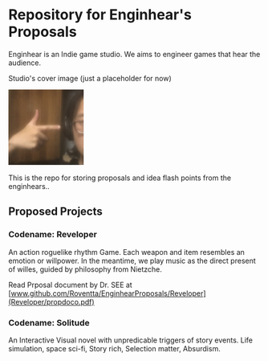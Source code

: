 # Repository for Enginhear's Proposals

Enginhear is an Indie game studio. We aims to engineer games that hear the audience.

Studio's cover image (just a placeholder for now)

<img src="asset/cover.JPG" style="width:150px; height:150px;">

This is the repo for storing proposals and idea flash points from the enginhears..

## Proposed Projects

### Codename: Reveloper

An action roguelike rhythm Game. Each weapon and item resembles an emotion or willpower. In the meantime, we play music as the direct present of willes, guided by philosophy from Nietzche.

Read Prposal document by Dr. SEE at [www.github.com/Roventta/EnginhearProposals/Reveloper](Reveloper/propdoco.pdf)

### Codename: Solitude

An Interactive Visual novel with unpredicable triggers of story events. Life simulation, space sci-fi, Story rich, Selection matter, Absurdism. 
